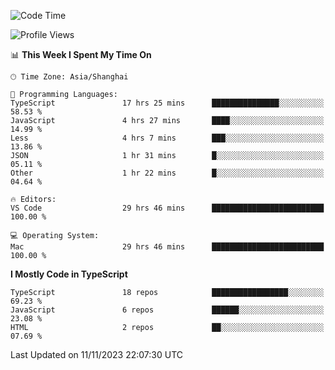 <!--START_SECTION:waka-->
![Code Time](http://img.shields.io/badge/Code%20Time-5%2C411%20hrs%2023%20mins-blue)

![Profile Views](http://img.shields.io/badge/Profile%20Views-6-blue)

📊 **This Week I Spent My Time On** 

```text
🕑︎ Time Zone: Asia/Shanghai

💬 Programming Languages: 
TypeScript               17 hrs 25 mins      ███████████████░░░░░░░░░░   58.53 % 
JavaScript               4 hrs 27 mins       ████░░░░░░░░░░░░░░░░░░░░░   14.99 % 
Less                     4 hrs 7 mins        ███░░░░░░░░░░░░░░░░░░░░░░   13.86 % 
JSON                     1 hr 31 mins        █░░░░░░░░░░░░░░░░░░░░░░░░   05.11 % 
Other                    1 hr 22 mins        █░░░░░░░░░░░░░░░░░░░░░░░░   04.64 % 

🔥 Editors: 
VS Code                  29 hrs 46 mins      █████████████████████████   100.00 % 

💻 Operating System: 
Mac                      29 hrs 46 mins      █████████████████████████   100.00 % 
```

**I Mostly Code in TypeScript** 

```text
TypeScript               18 repos            █████████████████░░░░░░░░   69.23 % 
JavaScript               6 repos             ██████░░░░░░░░░░░░░░░░░░░   23.08 % 
HTML                     2 repos             ██░░░░░░░░░░░░░░░░░░░░░░░   07.69 % 
```




 Last Updated on 11/11/2023 22:07:30 UTC
<!--END_SECTION:waka-->
